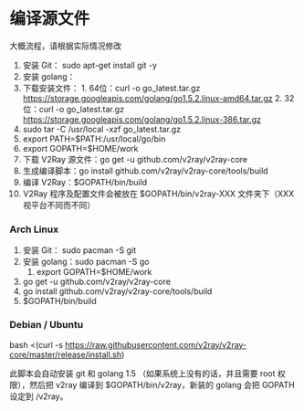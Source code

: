 # 编译源文件

大概流程，请根据实际情况修改

1. 安装 Git： sudo apt-get install git -y
2. 安装 golang：
  1. 下载安装文件：
    1. 64位：curl -o go_latest.tar.gz https://storage.googleapis.com/golang/go1.5.2.linux-amd64.tar.gz
    2. 32位：curl -o go_latest.tar.gz https://storage.googleapis.com/golang/go1.5.2.linux-386.tar.gz
  2. sudo tar -C /usr/local -xzf go_latest.tar.gz
  3. export PATH=$PATH:/usr/local/go/bin
  4. export GOPATH=$HOME/work
3. 下载 V2Ray 源文件：go get -u github.com/v2ray/v2ray-core
4. 生成编译脚本：go install github.com/v2ray/v2ray-core/tools/build
5. 编译 V2Ray：$GOPATH/bin/build
6. V2Ray 程序及配置文件会被放在 $GOPATH/bin/v2ray-XXX 文件夹下（XXX 视平台不同而不同）

### Arch Linux
1. 安装 Git： sudo pacman -S git
2. 安装 golang：sudo pacman -S go
   1. export GOPATH=$HOME/work
3. go get -u github.com/v2ray/v2ray-core
4. go install github.com/v2ray/v2ray-core/tools/build
5. $GOPATH/bin/build

### Debian / Ubuntu
bash <(curl -s https://raw.githubusercontent.com/v2ray/v2ray-core/master/release/install.sh)

此脚本会自动安装 git 和 golang 1.5 （如果系统上没有的话，并且需要 root 权限），然后把 v2ray 编译到 $GOPATH/bin/v2ray，新装的 golang 会把 GOPATH 设定到 /v2ray。
